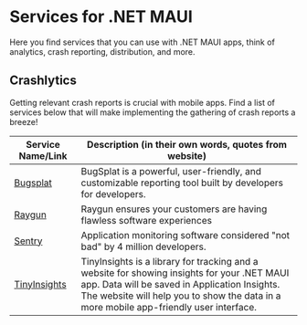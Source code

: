 # Services for .NET MAUI

Here you find services that you can use with .NET MAUI apps, think of analytics, crash reporting, distribution, and more.

## Crashlytics

Getting relevant crash reports is crucial with mobile apps. Find a list of services below that will make implementing the gathering of crash reports a breeze!

| Service Name/Link | Description (in their own words, quotes from website) |
| ----------- | ----------- |
| [Bugsplat](https://docs.bugsplat.com/introduction/getting-started/integrations/cross-platform/dot-net-standard) | BugSplat is a powerful, user-friendly, and customizable reporting tool built by developers for developers. |
| [Raygun](https://raygun.com/documentation/language-guides/dotnet/crash-reporting/maui/) | Raygun ensures your customers are having flawless software experiences |
| [Sentry](https://sentry.io/for/dot-net/?platform=sentry.dotnet.maui) | Application monitoring software considered "not bad" by 4 million developers. |
| [TinyInsights](https://github.com/dhindrik/TinyInsights.Maui) | TinyInsights is a library for tracking and a website for showing insights for your .NET MAUI app. Data will be saved in Application Insights. The website will help you to show the data in a more mobile app-friendly user interface. |